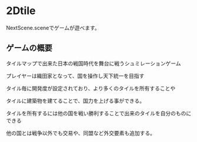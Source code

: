 # 2Dtile
NextScene.sceneでゲームが遊べます。

## ゲームの概要

タイルマップで出来た日本の戦国時代を舞台に戦うシュミレーションゲーム

プレイヤーは織田家となって、国を操作し天下統一を目指す

タイル毎に開発度が設定されており、より多くのタイルを所有することや

タイルに建築物を建てることで、国力を上げる事ができる。

タイルを所有するには他の国を戦い勝利することで出来のタイルを自分のものにできる

他の国とは戦争以外でも交易や、同盟など外交要素も追加する。
